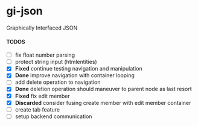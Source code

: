 # gi-json
Graphically Interfaced JSON

#### TODOS

- [ ] fix float number parsing
- [ ] protect string input (htmlentities)
- [x] **Fixed** continue testing navigation and manipulation
- [x] **Done** improve navigation with container looping
- [ ] add delete operation to navigation
- [x] **Done** deletion operation should maneuver to parent node as last resort
- [x] **Fixed** fix edit member
- [x] **Discarded** consider fusing create member with edit member container
- [ ] create tab feature
- [ ] setup backend communication
